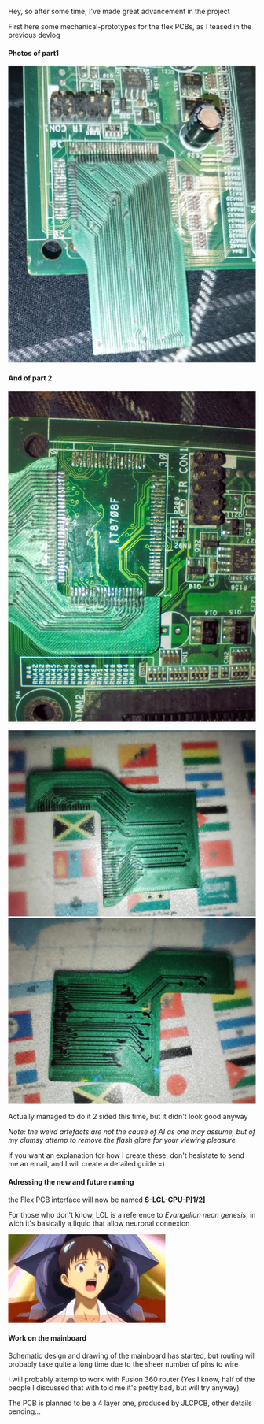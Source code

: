 Hey, so after some time, I've made great advancement in the project

First here some mechanical-prototypes for the flex PCBs, as I teased in the previous devlog

#### Photos of part1
![Part 1 mech-proto](/projects/snes-cpu/img/IMG_20250113_062051.jpg)

#### And of part 2
![Part 2 mech-proto](/projects/snes-cpu/img/IMG_20250119_215958.jpg)


![Part 2 mech-proto](/projects/snes-cpu/img/IMG_20250119_220031.jpg)
![Part 2 mech-proto](/projects/snes-cpu/img/IMG_20250119_220038.jpg)

Actually managed to do it 2 sided this time, but it didn't look good anyway

*Note: the weird artefacts are not the cause of AI as one may assume, but of my clumsy attemp to remove the flash glare for your viewing pleasure*

If you want an explanation for how I create these, don't hesistate to send me an email, and I will create a detailed guide =)


#### Adressing the new and future naming
the Flex PCB interface will now be named **S-LCL-CPU-P[1/2]**

For those who don't know, LCL is a reference to *Evangelion neon genesis*, in wich it's basically a liquid that allow neuronal connexion

![Shinji drinking LCL](/projects/snes-cpu/img/tumblr_462ebe93f4e919c7cac0397627741b9d_844cc42c_500.gif)


#### Work on the mainboard
Schematic design and drawing of the mainboard has started, but routing will probably take quite a long time due to the sheer number of pins to wire

I will probably attemp to work with Fusion 360 router (Yes I know, half of the people I discussed that with told me it's pretty bad, but will try anyway)

The PCB is planned to be a 4 layer one, produced by JLCPCB, other details pending...